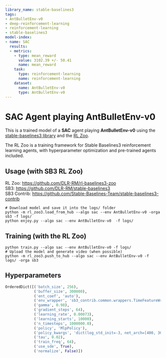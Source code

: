 ```yaml
---
library_name: stable-baselines3
tags:
- AntBulletEnv-v0
- deep-reinforcement-learning
- reinforcement-learning
- stable-baselines3
model-index:
- name: SAC
  results:
  - metrics:
    - type: mean_reward
      value: 3102.39 +/- 50.41
      name: mean_reward
    task:
      type: reinforcement-learning
      name: reinforcement-learning
    dataset:
      name: AntBulletEnv-v0
      type: AntBulletEnv-v0
---
```


# **SAC** Agent playing **AntBulletEnv-v0**
This is a trained model of a **SAC** agent playing **AntBulletEnv-v0**
using the [stable-baselines3 library](https://github.com/DLR-RM/stable-baselines3)
and the [RL Zoo](https://github.com/DLR-RM/rl-baselines3-zoo).

The RL Zoo is a training framework for Stable Baselines3
reinforcement learning agents,
with hyperparameter optimization and pre-trained agents included.

## Usage (with SB3 RL Zoo)

RL Zoo: https://github.com/DLR-RM/rl-baselines3-zoo<br/>
SB3: https://github.com/DLR-RM/stable-baselines3<br/>
SB3 Contrib: https://github.com/Stable-Baselines-Team/stable-baselines3-contrib

```
# Download model and save it into the logs/ folder
python -m rl_zoo3.load_from_hub --algo sac --env AntBulletEnv-v0 -orga sb3 -f logs/
python enjoy.py --algo sac --env AntBulletEnv-v0  -f logs/
```

## Training (with the RL Zoo)
```
python train.py --algo sac --env AntBulletEnv-v0 -f logs/
# Upload the model and generate video (when possible)
python -m rl_zoo3.push_to_hub --algo sac --env AntBulletEnv-v0 -f logs/ -orga sb3
```

## Hyperparameters
```python
OrderedDict([('batch_size', 256),
             ('buffer_size', 300000),
             ('ent_coef', 'auto'),
             ('env_wrapper', 'sb3_contrib.common.wrappers.TimeFeatureWrapper'),
             ('gamma', 0.98),
             ('gradient_steps', 64),
             ('learning_rate', 0.00073),
             ('learning_starts', 10000),
             ('n_timesteps', 1000000.0),
             ('policy', 'MlpPolicy'),
             ('policy_kwargs', 'dict(log_std_init=-3, net_arch=[400, 300])'),
             ('tau', 0.02),
             ('train_freq', 64),
             ('use_sde', True),
             ('normalize', False)])
```
